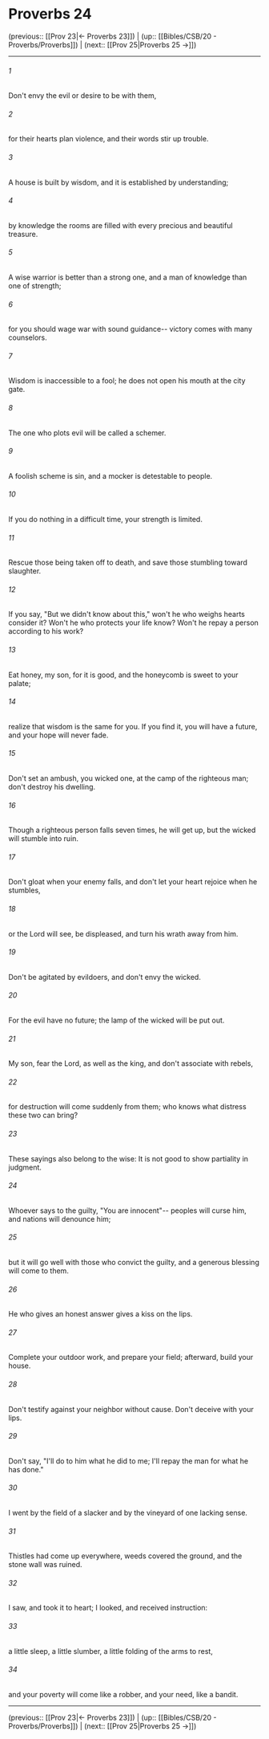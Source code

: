# Proverbs 24

(previous:: [[Prov 23|← Proverbs 23]]) | (up:: [[Bibles/CSB/20 - Proverbs/Proverbs]]) | (next:: [[Prov 25|Proverbs 25 →]])

***


###### 1 
Don't envy the evil or desire to be with them, 

###### 2 
for their hearts plan violence, and their words stir up trouble. 

###### 3 
A house is built by wisdom, and it is established by understanding; 

###### 4 
by knowledge the rooms are filled with every precious and beautiful treasure. 

###### 5 
A wise warrior is better than a strong one, and a man of knowledge than one of strength; 

###### 6 
for you should wage war with sound guidance-- victory comes with many counselors. 

###### 7 
Wisdom is inaccessible to a fool; he does not open his mouth at the city gate. 

###### 8 
The one who plots evil will be called a schemer. 

###### 9 
A foolish scheme is sin, and a mocker is detestable to people. 

###### 10 
If you do nothing in a difficult time, your strength is limited. 

###### 11 
Rescue those being taken off to death, and save those stumbling toward slaughter. 

###### 12 
If you say, "But we didn't know about this," won't he who weighs hearts consider it? Won't he who protects your life know? Won't he repay a person according to his work? 

###### 13 
Eat honey, my son, for it is good, and the honeycomb is sweet to your palate; 

###### 14 
realize that wisdom is the same for you. If you find it, you will have a future, and your hope will never fade. 

###### 15 
Don't set an ambush, you wicked one, at the camp of the righteous man; don't destroy his dwelling. 

###### 16 
Though a righteous person falls seven times, he will get up, but the wicked will stumble into ruin. 

###### 17 
Don't gloat when your enemy falls, and don't let your heart rejoice when he stumbles, 

###### 18 
or the Lord will see, be displeased, and turn his wrath away from him. 

###### 19 
Don't be agitated by evildoers, and don't envy the wicked. 

###### 20 
For the evil have no future; the lamp of the wicked will be put out. 

###### 21 
My son, fear the Lord, as well as the king, and don't associate with rebels, 

###### 22 
for destruction will come suddenly from them; who knows what distress these two can bring? 

###### 23 
These sayings also belong to the wise: It is not good to show partiality in judgment. 

###### 24 
Whoever says to the guilty, "You are innocent"-- peoples will curse him, and nations will denounce him; 

###### 25 
but it will go well with those who convict the guilty, and a generous blessing will come to them. 

###### 26 
He who gives an honest answer gives a kiss on the lips. 

###### 27 
Complete your outdoor work, and prepare your field; afterward, build your house. 

###### 28 
Don't testify against your neighbor without cause. Don't deceive with your lips. 

###### 29 
Don't say, "I'll do to him what he did to me; I'll repay the man for what he has done." 

###### 30 
I went by the field of a slacker and by the vineyard of one lacking sense. 

###### 31 
Thistles had come up everywhere, weeds covered the ground, and the stone wall was ruined. 

###### 32 
I saw, and took it to heart; I looked, and received instruction: 

###### 33 
a little sleep, a little slumber, a little folding of the arms to rest, 

###### 34 
and your poverty will come like a robber, and your need, like a bandit.

***

(previous:: [[Prov 23|← Proverbs 23]]) | (up:: [[Bibles/CSB/20 - Proverbs/Proverbs]]) | (next:: [[Prov 25|Proverbs 25 →]])
